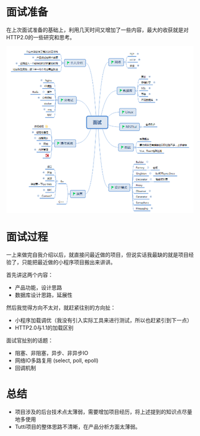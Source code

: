 # 面试准备

在上次面试准备的基础上，利用几天时间又增加了一些内容，最大的收获就是对HTTP2.0的一些研究和思考。

![准备内容](img/1.png)

# 面试过程

一上来做完自我介绍以后，就直接问最近做的项目，但说实话我最缺的就是项目经验了，只能把最近做的小程序项目搬出来讲讲。

首先讲这两个内容：

- 产品功能，设计思路
- 数据库设计思路，延展性

然后我觉得方向不太对，就赶紧往别的方向扯：

- 小程序加载调优（我没有引入实际工具来进行测试，所以也赶紧引到下一点）
- HTTP2.0与1.1的加载区别

面试官扯别的话题：

- 阻塞、非阻塞，异步、非异步IO
- 网络IO多路复用 (select, poll, epoll)
- 回调机制

# 总结

- 项目涉及的后台技术点太薄弱，需要增加项目经历，将上述提到的知识点尽量地多使用
- Tutti项目的整体思路不清晰，在产品分析方面太薄弱。